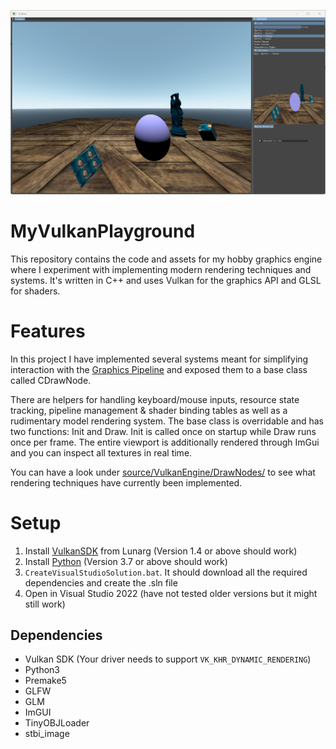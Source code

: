 ![alt text](engine.png)
# MyVulkanPlayground
This repository contains the code and assets for my hobby graphics engine where I experiment with implementing modern rendering techniques and systems. It's written in C++ and uses Vulkan for the graphics API and GLSL for shaders.

# Features
In this project I have implemented several systems meant for simplifying interaction with the [Graphics Pipeline](https://en.wikipedia.org/wiki/Graphics_pipeline) and exposed them to a base class called CDrawNode. 

There are helpers for handling keyboard/mouse inputs, resource state tracking, pipeline management & shader binding tables as well as a rudimentary model rendering system. The base class is overridable and has two functions: Init and Draw. Init is called once on startup while Draw runs once per frame. The entire viewport is additionally rendered through ImGui and you can inspect all textures in real time.

You can have a look under [source/VulkanEngine/DrawNodes/](https://github.com/hjelmw/MyVulkanPlayground/tree/main/source/VulkanEngine/DrawNodes
) to see what rendering techniques have currently been implemented.

# Setup
1. Install [VulkanSDK](https://vulkan.lunarg.com/) from Lunarg  (Version 1.4 or above should work)
2. Install [Python](https://www.python.org/downloads/) (Version 3.7 or above should work)
3. `CreateVisualStudioSolution.bat`. It should download all the required dependencies and create the .sln file
4. Open in Visual Studio 2022 (have not tested older versions but it might still work)

## Dependencies
* Vulkan SDK (Your driver needs to support `VK_KHR_DYNAMIC_RENDERING`)
* Python3
* Premake5
* GLFW
* GLM
* ImGUI
* TinyOBJLoader
* stbi_image

